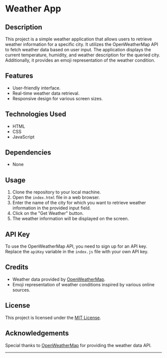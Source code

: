 # Weather App

## Description
This project is a simple weather application that allows users to retrieve weather information for a specific city. It utilizes the OpenWeatherMap API to fetch weather data based on user input. The application displays the current temperature, humidity, and weather description for the queried city. Additionally, it provides an emoji representation of the weather condition.

## Features
- User-friendly interface.
- Real-time weather data retrieval.
- Responsive design for various screen sizes.

## Technologies Used
- HTML
- CSS
- JavaScript

## Dependencies
- None

## Usage
1. Clone the repository to your local machine.
2. Open the `index.html` file in a web browser.
3. Enter the name of the city for which you want to retrieve weather information in the provided input field.
4. Click on the "Get Weather" button.
5. The weather information will be displayed on the screen.

## API Key
To use the OpenWeatherMap API, you need to sign up for an API key. Replace the `apiKey` variable in the `index.js` file with your own API key.

## Credits
- Weather data provided by [OpenWeatherMap](https://openweathermap.org/).
- Emoji representation of weather conditions inspired by various online sources.

## License
This project is licensed under the [MIT License](LICENSE).

## Acknowledgements
Special thanks to [OpenWeatherMap](https://openweathermap.org/) for providing the weather data API.

---
